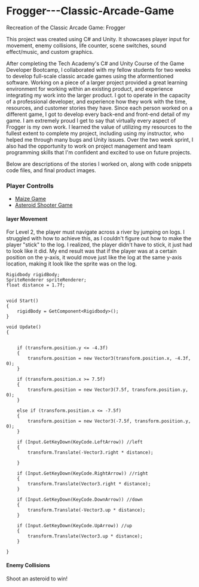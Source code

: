 # Frogger---Classic-Arcade-Game
Recreation of the Classic Arcade Game: Frogger

This project was created using C# and Unity. It showcases player input for movement, enemy collisions, life counter, scene switches, sound effect/music, and custom graphics. 

After completing the Tech Academy's C# and Unity Course of the Game Developer Bootcamp, I collaborated with my fellow students for two weeks to develop full-scale classic arcade games using the aformentioned software. Working on a piece of a larger project provided a great learning environment for working within an existing product, and experience integrating my work into the larger product. I got to operate in the capacity of a professional developer, and experience how they work with the time, resources, and customer stories they have. Since each person worked on a different game, I got to develop every back-end and front-end detail of my game. I am extremely proud I get to say that virtually every aspect of Frogger is my own work. I learned the value of utilizing my resources to the fullest extent to complete my project, including using my instructor, who helped me through many bugs and Unity issues. Over the two week sprint, I also had the opportunity to work on project management and team programming skills that I'm confident and excited to use on future projects.

Below are descriptions of the stories I worked on, along with code snippets code files, and final product images.

<h3>Player Controlls</h3>
  <ul>
    <li><a href="https://github.com/zeeebs/C-Sharp-and-Unity-Projects/tree/main/Unity/Ball-Motion" target="_blank">Maize Game</a></li>
    <li><a href="https://github.com/zeeebs/C-Sharp-and-Unity-Projects/tree/main/Unity/GameAssignment%20-%20Astroid%20Shooter" target="_blank">Asteroid Shooter Game</a></li>
  </ul>

<h4>layer Movement</h4>

For Level 2, the player must navigate across a river by jumping on logs. I struggled with how to achieve this, as I couldn't figure out how to make the player "stick" to the log. I realized, the player didn't have to stick, it just had to look like it did. My end result was that if the player was at a certain position on the y-axis, it would move just like the log at the same y-axis location, making it look like the sprite was on the log.




    Rigidbody rigidBody;
    SpriteRenderer spriteRenderer;
    float distance = 1.7f;


    void Start()
    {
        rigidBody = GetComponent<Rigidbody>();
    }

    void Update()
    {
        

        if (transform.position.y <= -4.3f)
        {
            transform.position = new Vector3(transform.position.x, -4.3f, 0);
        }

        if (transform.position.x >= 7.5f)
        {
            transform.position = new Vector3(7.5f, transform.position.y, 0);
        }

        else if (transform.position.x <= -7.5f)
        {
            transform.position = new Vector3(-7.5f, transform.position.y, 0);
        }

        if (Input.GetKeyDown(KeyCode.LeftArrow)) //left
        {
            transform.Translate(-Vector3.right * distance);

        }

        if (Input.GetKeyDown(KeyCode.RightArrow)) //right
        {
            transform.Translate(Vector3.right * distance);
        }

        if (Input.GetKeyDown(KeyCode.DownArrow)) //down
        {
            transform.Translate(-Vector3.up * distance);
        }

        if (Input.GetKeyDown(KeyCode.UpArrow)) //up
        {
            transform.Translate(Vector3.up * distance);
        }

    }

<h4>Enemy Collisions</h4>

Shoot an asteroid to win!
